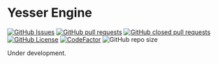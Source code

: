 # Yesser Engine

[![GitHub Issues](https://img.shields.io/github/issues/Yesser-Studios/Yesser-Engine
)](https://github.com/Yesser-Studios/Yesser-Engine/issues)
[![GitHub pull requests](https://img.shields.io/github/issues-pr/Yesser-Studios/Yesser-Engine)](https://github.com/Yesser-Studios/Yesser-Engine/pulls)
[![GitHub closed pull requests](https://img.shields.io/github/issues-pr-closed/Yesser-Studios/Yesser-Engine)](https://github.com/Yesser-Studios/Yesser-Engine/pulls?q=is%3Apr+is%3Aclosed)
[![GitHub License](https://img.shields.io/github/license/Yesser-Studios/Yesser-Engine)](https://github.com/Yesser-Studios/Yesser-Engine/blob/main/LICENSE.txt)
[![CodeFactor](https://www.codefactor.io/repository/github/yesser-studios/yesser-engine/badge)](https://www.codefactor.io/repository/github/yesser-studios/yesser-engine)
![GitHub repo size](https://img.shields.io/github/repo-size/Yesser-Studios/Yesser-Engine)

Under development.
